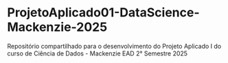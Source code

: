 # ProjetoAplicado01-DataScience-Mackenzie-2025
Repositório compartilhado para o desenvolvimento do Projeto Aplicado I do curso de Ciência de Dados - Mackenzie EAD 2° Semestre 2025
